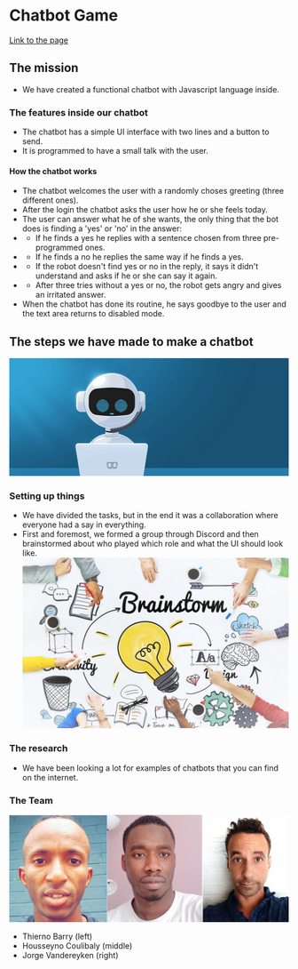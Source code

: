 # Chatbot Game

[Link to the page](https://housseynou.github.io/Chatbot/.)

## The mission

* We have created a functional chatbot with Javascript language inside.

### The features inside our chatbot

* The chatbot has a simple UI interface with two lines and a button to send.
* It is programmed to have a small talk with the user.
#### How the chatbot works
* The chatbot welcomes the user with a randomly choses greeting (three different ones).
* After the login the chatbot asks the user how he or she feels today.
* The user can answer what he of she wants, the only thing that the bot does is finding a 'yes' or 'no' in the answer:
* * If he finds a yes he replies with a sentence chosen from three pre-programmed ones.
* * If he finds a no he replies the same way if he finds a yes.
* * If the robot doesn't find yes or no in the reply, it says it didn't understand and asks if he or she can say it again.
* * After three tries without a yes or no, the robot gets angry and gives an irritated answer.
* When the chatbot has done its routine, he says goodbye to the user and the text area returns to disabled mode.

## The steps we have made to make a chatbot
![Chatbot](Pictures/chatbot1.jpg)
### Setting up things
* We have divided the tasks, but in the end it was a collaboration where everyone had a say in everything.
* First and foremost, we formed a group through Discord and then brainstormed about who played which role and what the UI should look like.
![Brainstorm](Pictures/brainstorm.jpg)

### The research
* We have been looking a lot for examples of chatbots that you can find on the internet.

### The Team
![Teams](Pictures/chatbotcrew.jpg)
* Thierno Barry (left)
* Housseyno Coulibaly (middle)
* Jorge Vandereyken (right)
